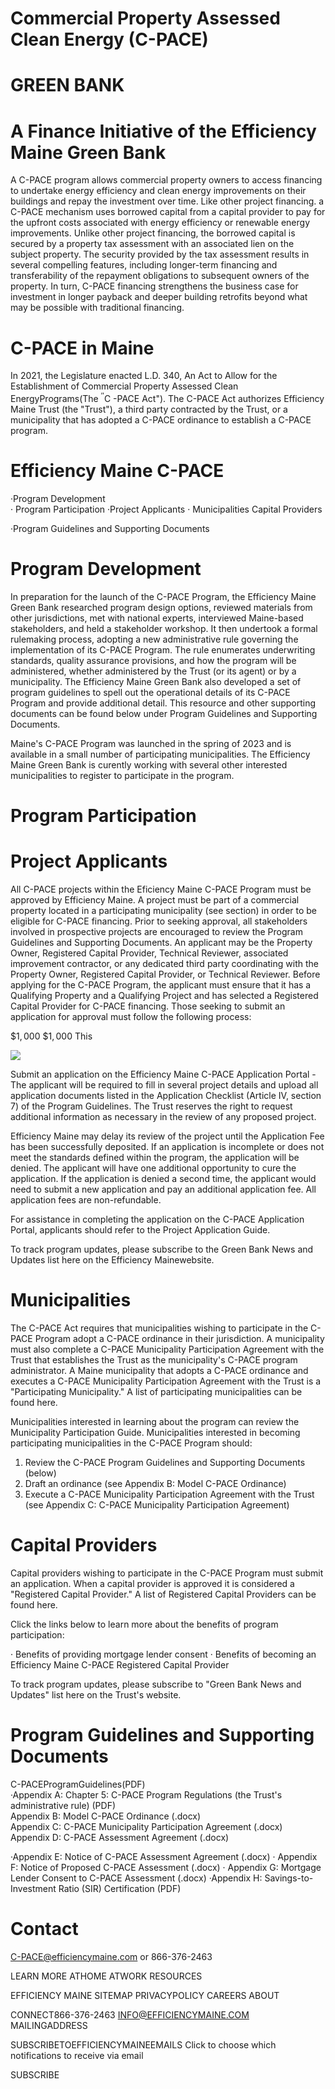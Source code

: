 # Commercial Property Assessed Clean Energy (C-PACE)  

# GREEN BANK  

# A Finance Initiative of the Efficiency Maine Green Bank  

A C-PACE program allows commercial property owners to access financing to undertake energy efficiency and clean energy improvements on their buildings and repay the investment over time. Like other project financing. a C-PACE mechanism uses borrowed capital from a capital provider to pay for the upfront costs associated with energy efficiency or renewable energy improvements. Unlike other project financing, the borrowed capital is secured by a property tax assessment with an associated lien on the subject property. The security provided by the tax assessment results in several compelling features, including longer-term financing and transferability of the repayment obligations to subsequent owners of the property. In turn, C-PACE financing strengthens the business case for investment in longer payback and deeper building retrofits beyond what may be possible with traditional financing.  

# C-PACE in Maine  

In 2021, the Legislature enacted L.D. 340, An Act to Allow for the Establishment of Commercial Property Assessed Clean EnergyPrograms(The $^{\prime\prime}\mathsf{C}$ -PACE Act"). The C-PACE Act authorizes Efficiency Maine Trust (the "Trust"), a third party contracted by the Trust, or a municipality that has adopted a C-PACE ordinance to establish a C-PACE program.  

# Efficiency Maine C-PACE  

·Program Development   
· Program Participation ·Project Applicants · Municipalities Capital Providers  

·Program Guidelines and Supporting Documents  

# Program Development  

In preparation for the launch of the C-PACE Program, the Efficiency Maine Green Bank researched program design options, reviewed materials from other jurisdictions, met with national experts, interviewed Maine-based stakeholders, and held a stakeholder workshop. It then undertook a formal rulemaking process, adopting a new administrative rule governing the implementation of its C-PACE Program. The rule enumerates underwriting standards, quality assurance provisions, and how the program will be administered, whether administered by the Trust (or its agent) or by a municipality. The Efficiency Maine Green Bank also developed a set of program guidelines to spell out the operational details of its C-PACE Program and provide additional detail. This resource and other supporting documents can be found below under Program Guidelines and Supporting Documents.  

Maine's C-PACE Program was launched in the spring of 2023 and is available in a small number of participating municipalities. The Efficiency Maine Green Bank is curently working with several other interested municipalities to register to participate in the program.  

# Program Participation  

# Project Applicants  

All C-PACE projects within the Eficiency Maine C-PACE Program must be approved by Efficiency Maine. A project must be part of a commercial property located in a participating municipality (see section) in order to be eligible for C-PACE financing. Prior to seeking approval, all stakeholders involved in prospective projects are encouraged to review the Program Guidelines and Supporting Documents. An applicant may be the Property Owner, Registered Capital Provider, Technical Reviewer, associated improvement contractor, or any dedicated third party coordinating with the Property Owner, Registered Capital Provider, or Technical Reviewer. Before applying for the C-PACE Program, the applicant must ensure that it has a Qualifying Property and a Qualifying Project and has selected a Registered Capital Provider for C-PACE financing. Those seeking to submit an application for approval must follow the following process:  

$\$1,000$ $\$1,000$ This  

![](images/737c9bb7b334ae1cfe1526b6420c6bfffe83cfa0104b70072910bb3dc20d3781.jpg)  

Submit an application on the Efficiency Maine C-PACE Application Portal - The applicant will be required to fill in several project details and upload all application documents listed in the Application Checklist (Article IV, section 7) of the Program Guidelines. The Trust reserves the right to request additional information as necessary in the review of any proposed project.  

Efficiency Maine may delay its review of the project until the Application Fee has been successfully deposited. If an application is incomplete or does not meet the standards defined within the program, the application will be denied. The applicant will have one additional opportunity to cure the application. If the application is denied a second time, the applicant would need to submit a new application and pay an additional application fee. All application fees are non-refundable.  

For assistance in completing the application on the C-PACE Application Portal, applicants should refer to the Project Application Guide.  

To track program updates, please subscribe to the Green Bank News and Updates list here on the Efficiency Mainewebsite.  

# Municipalities  

The C-PACE Act requires that municipalities wishing to participate in the C-PACE Program adopt a C-PACE ordinance in their jurisdiction. A municipality must also complete a C-PACE Municipality Participation Agreement with the Trust that establishes the Trust as the municipality's C-PACE program administrator. A Maine municipality that adopts a C-PACE ordinance and executes a C-PACE Municipality Participation Agreement with the Trust is a "Participating Municipality." A list of participating municipalities can be found here.  

Municipalities interested in learning about the program can review the Municipality Participation Guide. Municipalities interested in becoming participating municipalities in the C-PACE Program should:  

1. Review the C-PACE Program Guidelines and Supporting Documents (below)   
2. Draft an ordinance (see Appendix B: Model C-PACE Ordinance)   
3. Execute a C-PACE Municipality Participation Agreement with the Trust (see Appendix C: C-PACE Municipality Participation Agreement)  

# Capital Providers  

Capital providers wishing to participate in the C-PACE Program must submit an application. When a capital provider is approved it is considered a "Registered Capital Provider." A list of Registered Capital Providers can be found here.  

Click the links below to learn more about the benefits of program participation:  

· Benefits of providing mortgage lender consent · Benefits of becoming an Efficiency Maine C-PACE Registered Capital Provider  

To track program updates, please subscribe to "Green Bank News and Updates" list here on the Trust's website.  

# Program Guidelines and Supporting Documents  

C-PACEProgramGuidelines(PDF)   
·Appendix A: Chapter 5: C-PACE Program Regulations (the Trust's administrative rule) (PDF)   
Appendix B: Model C-PACE Ordinance (.docx)   
Appendix C: C-PACE Municipality Participation Agreement (.docx)   
Appendix D: C-PACE Assessment Agreement (.docx)  

·Appendix E: Notice of C-PACE Assessment Agreement (.docx) · Appendix F: Notice of Proposed C-PACE Assessment (.docx) · Appendix G: Mortgage Lender Consent to C-PACE Assessment (.docx) ·Appendix H: Savings-to-Investment Ratio (SIR) Certification (PDF)  

# Contact  

C-PACE@efficiencymaine.com or 866-376-2463  

LEARN MORE ATHOME ATWORK RESOURCES  

EFFICIENCY MAINE SITEMAP PRIVACYPOLICY CAREERS ABOUT  

CONNECT866-376-2463 INFO@EFFICIENCYMAINE.COM MAILINGADDRESS  

SUBSCRIBETOEFFICIENCYMAINEEMAILS Click to choose which notifications to receive via email  

SUBSCRIBE  